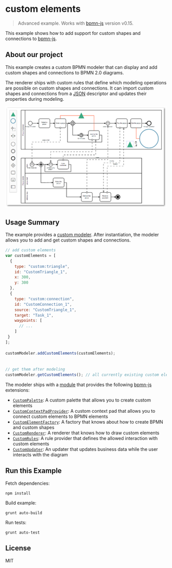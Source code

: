 # custom elements 

> Advanced example. Works with [bpmn-js](https://github.com/bpmn-io/bpmn-js) version v0.15.

This example shows how to add support for custom shapes and connections to [bpmn-js](https://github.com/bpmn-io/bpmn-js).


## About our project

This example creates a custom BPMN modeler that can display and add custom shapes and connections to BPMN 2.0 diagrams.

The renderer ships with custom rules that define which modeling operations are possible on custom shapes and connections.
It can import custom shapes and connections from a [JSON](http://json.org/) descriptor and updates their properties during modeling.

![demo application screenshot](docs/screenshot.png "bpmn-js custom elements example")


## Usage Summary

The example provides a [custom modeler](https://github.com/bpmn-io/bpmn-js-examples/blob/master/custom-elements/app/custom-modeler/index.js). After instantiation, the modeler allows you to add and get custom shapes and connections.

```javascript
// add custom elements
var customElements = [
  {
    type: "custom:triangle",
    id: "CustomTriangle_1",
    x: 300,
    y: 300
  },
  {
    type: "custom:connection",
    id: "CustomConnection_1",
    source: "CustomTriangle_1",
    target: "Task_1",
    waypoints: [
      // ...
    ]
 }
];

customModeler.addCustomElements(customElements);


// get them after modeling
customModeler.getCustomElements(); // all currently existing custom elements
```

The modeler ships with a [module](https://github.com/bpmn-io/bpmn-js-examples/blob/master/custom-elements/app/custom-modeler/custom/index.js) that provides the following [bpmn-js](https://github.com/bpmn-io/bpmn-js) extensions:

* [`CustomPalette`](https://github.com/bpmn-io/bpmn-js-examples/blob/master/custom-elements/app/custom-modeler/custom/CustomPalette.js): A custom palette that allows you to create custom elements
* [`CustomContextPadProvider`](app/custom-modeler/custom/CustomContextPadProvider.js): A custom context pad that allows you to connect custom elements to BPMN elements
* [`CustomElementFactory`](https://github.com/bpmn-io/bpmn-js-examples/blob/master/custom-elements/app/custom-modeler/custom/CustomElementFactory.js): A factory that knows about how to create BPMN and custom shapes
* [`CustomRenderer`](https://github.com/bpmn-io/bpmn-js-examples/blob/master/custom-elements/app/custom-modeler/custom/CustomRenderer.js): A renderer that knows how to draw custom elements
* [`CustomRules`](https://github.com/bpmn-io/bpmn-js-examples/blob/master/custom-elements/app/custom-modeler/custom/CustomRules.js): A rule provider that defines the allowed interaction with custom elements
* [`CustomUpdater`](https://github.com/bpmn-io/bpmn-js-examples/blob/master/custom-elements/app/custom-modeler/custom/CustomUpdater.js): An updater that updates business data while the user interacts with the diagram


## Run this Example

Fetch dependencies:

```
npm install
```

Build example:
```
grunt auto-build
```

Run tests:

```
grunt auto-test
```

## License

MIT
